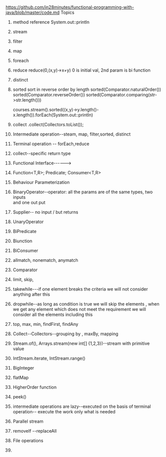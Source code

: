 https://github.com/in28minutes/functional-programming-with-java/blob/master/code.md
Topics
1. method reference
  System.out::println
2. stream
3. filter
4. map
5. foreach
6. reduce
  reduce(0,(x,y)->x+y)
   0 is initial val, 2nd param is bi function
7. distinct
8. sorted
  sort in reverse order by length
  sorted(Comparator.naturalOrder())
  sorted(Comparator.reverseOrder())
  sorted(Comparator.comparing(str->str.length()))
  
   courses.stream().sorted((x,y)->y.length()-x.length()).forEach(System.out::println)
9. collect
  .collect(Collectors.toList());

10. Intermediate operation--steam, map, filter,sorted, distinct 
11. Terminal operation -- forEach,reduce
12. collect--specific return type
13. Functional Interface------>
14. Function<T,R>; Predicate<T>; Consumer<T,R>
15. Behaviour Parameterization
16. BinaryOperator<Integer>--operator: all the params are of the same types, two inputs  
      and one out put

17. Supplier-- no input / but returns
18. UnaryOperator<Integer>
19. BiPredicate
20. Biunction
21. BiConsumer
22. allmatch, nonematch, anymatch
23. Comparator
24. limit, skip, 
25. takewhile---if one element breaks the criteria we will not consider anything after this
26. dropwhile--as long as condition is true we will skip the elements , when we get
                 any element which does not meet the requirement we will consider all the elements 
                 including this
27. top, max, min, findFirst, findAny
28. Collect--Collectors--grouping by , maxBy, mapping
29. Stream.of(), Arrays.stream(new int[] {1,2,3})--stream with primitive value
30. IntStream.iterate, IntStream.range()
31. BigInteger 
32. flatMap
33. HigherOrder function
34. peek()
35. intermediate operations are lazy--executed on the basis of terminal operation--
        execute the work only what is needed
36. Parallel stream
37. removeIf --replaceAll
38. File operations
39. 

